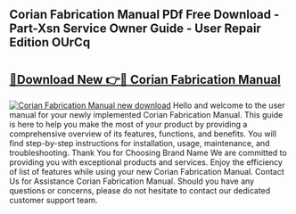 ## Corian Fabrication Manual PDf Free Download - Part-Xsn Service Owner Guide - User Repair Edition OUrCq

# <h2><a href="http://bc17008.oget.top/?id=Corian+Fabrication+Manual">🔗Download New 👉🔴 Corian Fabrication Manual</a></h2>

[![Corian Fabrication Manual new download](https://i.imgur.com/5g1atiW.png)](http://bc17008.oget.top/?id=Corian+Fabrication+Manual)
Hello and welcome to the user manual for your newly implemented Corian Fabrication Manual. This guide is here to help you make the most of your product by providing a comprehensive overview of its features, functions, and benefits. You will find step-by-step instructions for installation, usage, maintenance, and troubleshooting. Thank You for Choosing Brand Name We are committed to providing you with exceptional products and services. Enjoy the efficiency of list of features while using your new Corian Fabrication Manual. Contact Us for Assistance Corian Fabrication Manual. Should you have any questions or concerns, please do not hesitate to contact our dedicated customer support team.

